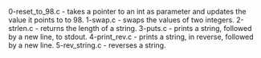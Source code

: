 0-reset_to_98.c - takes a pointer to an int as parameter and updates the value it points to to 98.
1-swap.c - swaps the values of two integers.
2-strlen.c - returns the length of a string.
3-puts.c - prints a string, followed by a new line, to stdout.
4-print_rev.c - prints a string, in reverse, followed by a new line.
5-rev_string.c - reverses a string.
